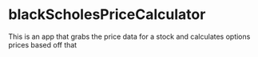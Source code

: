 # blackScholesPriceCalculator
This is an app that grabs the price data for a stock and calculates options prices based off that

